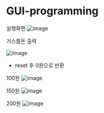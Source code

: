 # GUI-programming

실행화면
![image](https://github.com/dianin5/GUI-programming/assets/106049828/16755ba6-c712-4223-bd72-5c625291ab80)

거스름돈 출력

![image](https://github.com/dianin5/GUI-programming/assets/106049828/7b99d2ec-bec5-4195-8209-0cddf518d716)

- reset 후 0원으로 반환

100원
![image](https://github.com/dianin5/GUI-programming/assets/106049828/dc564aba-9237-41fd-a9b9-f8201663e78a)

150원
![image](https://github.com/dianin5/GUI-programming/assets/106049828/dcec354e-7a0b-45de-948c-c12d2d538558)

200원
![image](https://github.com/dianin5/GUI-programming/assets/106049828/d1a58df9-f657-4e83-a3f2-5d04304a4c2f)

